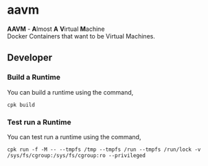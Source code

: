 # aavm

**AAVM** - **A**lmost **A** **V**irtual **M**achine \
Docker Containers that want to be Virtual Machines.


## Developer

### Build a Runtime

You can build a runtime using the command,

```shell
cpk build
```

### Test run a Runtime

You can test run a runtime using the command,

```shell
cpk run -f -M -- --tmpfs /tmp --tmpfs /run --tmpfs /run/lock -v /sys/fs/cgroup:/sys/fs/cgroup:ro --privileged
```
